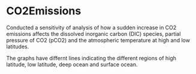 # CO2Emissions

Conducted a sensitivity of analysis of how a sudden increase in CO2 emissions affects the dissolved inorganic carbon (DIC) species, partial pressure of CO2 (pCO2) and the atmospheric temperature at high and low latitudes.

The graphs have differnt lines indicating the different regions of high latitude, low latitude, deep ocean and surface ocean.